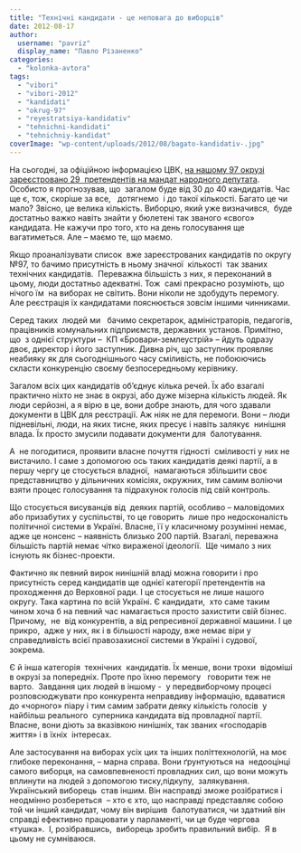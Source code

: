 ```yaml
---
title: "Технічні кандидати - це неповага до виборців"
date: 2012-08-17
author: 
  username: "pavriz"
  display_name: "Павло Різаненко"
categories: 
  - "kolonka-avtora"
tags: 
  - "vibori"
  - "vibori-2012"
  - "kandidati"
  - "okrug-97"
  - "reyestratsiya-kandidativ"
  - "tehnichni-kandidati"
  - "tehnichniy-kandidat"
coverImage: "wp-content/uploads/2012/08/bagato-kandidativ-.jpg"
---
```


На сьогодні, за офіційною інформацією ЦВК, [на нашому 97 окрузі зареєстровано 29  претендентів на мандат народного депутата](https://mpz.brovary.org/tsvk-zareyestruvala-shhe-5-novih-kandidativ-u-brovarskomu-viborchomu-okruzi-zagalom-yih-uzhe-29/). Особисто я прогнозував, що  загалом буде від 30 до 40 кандидатів. Час ще є, тож, скоріше за все,   дотягнемо  і до такої кількості. Багато це чи мало? Звісно, це велика кількість. Виборцю, який уже визначився,  буде достатньо важко навіть знайти у бюлетені так званого «свого» кандидата. Не кажучи про того, хто на день голосування ще вагатиметься. Але – маємо те, що маємо.

Якщо проаналізувати список  вже зареєстрованих кандидатів по округу №97, то бачимо присутність в ньому значної  кількості  так званих технічних кандидатів.  Переважна більшість з них, я переконаний в цьому, люди достатньо адекватні. Тож  самі прекрасно розуміють, що нічого їм  на виборах не світить. Вони ніколи не здобудуть перемогу. Але реєстрація їх кандидатами пояснюється зовсім іншими чинниками.

Серед таких  людей ми   бачимо секретарок, адміністраторів, педагогів, працівників комунальних підприємств, державних установ. Примітно, що  з однієї структури –  КП «Бровари-землеустрій» – йдуть одразу двоє, директор і його заступник. Дивна річ, що заступник проявляє неабияку як для сьогоднішнього часу сміливість, не побоюючись  скласти конкуренцію своєму безпосередньому керівнику.

Загалом всіх цих кандидатів об’єднує кілька речей. Їх або взагалі практично ніхто не знає в окрузі, або дуже мізерна кількість людей. Як люди серйозні, а я вірю в це, вони добре знають, для чого здавали документи в ЦВК для реєстрації. Аж ніяк не для перемоги. Вони – люди підневільні, люди, на яких тисне, яких пресує і навіть залякує  нинішня влада. Їх просто змусили подавати документи для  балотування.

А  не погодитися, проявити власне почуття гідності  сміливості у них не вистачило. І саме з допомогою ось таких кандидатів деякі партії, а в першу чергу це стосується владної,  намагаються збільшити своє представництво у дільничних комісіях, окружних, тим самим воліючи  взяти процес голосування та підрахунок голосів під свій контроль.

Що стосується висуванців від  деяких партій, особливо – маловідомих або призабутих у суспільстві, то це говорить  лише про недосконалість політичної системи в Україні. Власне, її у класичному розумінні немає, адже це нонсенс – наявність близько 200 партій. Взагалі, переважна більшість партій немає чітко вираженої ідеології.  Ще чимало з них існують як бізнес-проекти.

Фактично як певний вирок нинішній владі можна говорити і про присутність серед кандидатів ще однієї категорії претендентів на проходження до Верховної ради. І це стосується не лише нашого округу. Така картина по всій Україні. Є кандидати,  хто саме таким чином хоча б на певний час намагається просто захистити свій бізнес. Причому,  не  від конкурентів, а від репресивної державної машини. І це прикро,  адже у них, як і в більшості народу, вже немає віри у справедливість всієї правозахисної системи в Україні і судової, зокрема.

Є й інша категорія  технічних  кандидатів. Їх менше, вони трохи  відоміші в окрузі за попередніх. Проте про їхню перемогу   говорити теж не варто.  Завдання цих людей в іншому -  у передвиборчому процесі розповсюджувати про конкурента неправдиву інформацію, вдаватися до «чорного» піару і тим самим забрати деяку кількість голосів  у найбільш реального  суперника кандидата від провладної партії.  Власне, вони діють за вказівкою нинішніх, так званих «господарів життя» і в їхніх  інтересах.

Але застосування на виборах усіх цих та інших політтехнологій, на моє глибоке переконання, – марна справа. Вони ґрунтуються на  недооцінці самого виборця, на самовпевненості провладних сил, що вони можуть вплинути на людей з допомогою тиску,підкупу,  залякування.  Український виборець  став іншим. Він насправді зможе розібратися і неодмінно розбереться  – хто є хто, що насправді представляє собою той чи інший кандидат, чому він вирішив  балотуватися, чи здатний він справді ефективно працювати у парламенті, чи це буде чергова «тушка».  І, розібравшись,  виборець зробить правильний вибір.  Я в цьому не сумніваюся.
